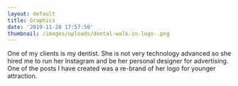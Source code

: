 ```yaml
---
layout: default
title: Graphics
date: '2019-11-28 17:57:50'
thumbnail: /images/uploads/dental-walk-in-logo-.png
---
```

One of my clients is my dentist. She is not very technology advanced so she hired me to run her Instagram and be her personal designer for advertising. One of the posts I have created was a re-brand of her logo for younger attraction.
